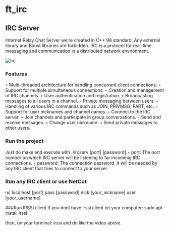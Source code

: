 # ft_irc
## IRC Server
Internet Relay Chat Server we're created in C++ 98 standard.
Any external library and Boost libraries are forbidden.
IRC is a protocol for real-time messaging and communication in a distributed network environment.

![irc](https://github.com/user-attachments/assets/5eff403c-6c25-4e69-8cfe-c704e7ba86de)

### Features
◦ Multi-threaded architecture for handling concurrent client connections.
◦ Support for multiple simultaneous connections.
◦ Creation and management of IRC channels.
◦ User authentication and registration.
◦ Broadcasting messages to all users in a channel.
◦ Private messaging between users.
◦ Handling of various IRC commands such as JOIN, PRIVMSG, PART, etc.
◦ Support for user nicknames and channel names.
◦ Connect to the IRC server.
◦ Join channels and participate in group conversations.
◦ Send and receive messages.
◦ Change user nickname.
◦ Send private messages to other users.

### Run the project
Just do make 
and execute with ./ircserv [port] [password]
◦ port: The port number on which IRC server will be listening to for incominig IRC connections.
◦ password: The connection password. It will be needed by any IRC client that tries to connect to your server.

### Run any IRC client or use NetCut
nc localhost [port]
pass [password]
nick [your_nickname]
user [your_username]

###Run IRSSI client
If you dont have irssi client on your computer: sudo apt install irssi

then, on your terminal: irssi and do like the video above.
